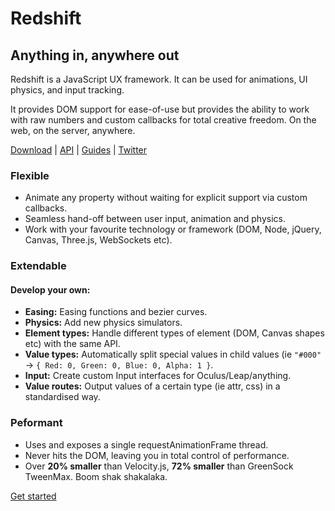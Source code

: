 # Redshift

## Anything in, anywhere out

Redshift is a JavaScript UX framework. It can be used for animations, UI physics, and input tracking.

It provides DOM support for ease-of-use but provides the ability to work with raw numbers and custom callbacks for total creative freedom. On the web, on the server, anywhere.

[Download](http://redshiftjs.com/download) | [API](http://redshiftjs.com/api) | [Guides](http://redshiftjs.com/guides/get-started) | [Twitter](http://twitter.com/redshiftjs)

### Flexible
* Animate any property without waiting for explicit support via custom callbacks.
* Seamless hand-off between user input, animation and physics.
* Work with your favourite technology or framework (DOM, Node, jQuery, Canvas, Three.js, WebSockets etc).

### Extendable
#### Develop your own:
* **Easing:** Easing functions and bezier curves.
* **Physics:** Add new physics simulators.
* **Element types:** Handle different types of element (DOM, Canvas shapes etc) with the same API.
* **Value types:** Automatically split special values in child values (ie `"#000"` -> `{ Red: 0, Green: 0, Blue: 0, Alpha: 1 }`.
* **Input:** Create custom Input interfaces for Oculus/Leap/anything.
* **Value routes:** Output values of a certain type (ie attr, css) in a standardised way.

### Peformant
* Uses and exposes a single requestAnimationFrame thread.
* Never hits the DOM, leaving you in total control of performance.
* Over **20% smaller** than Velocity.js, **72% smaller** than GreenSock TweenMax. Boom shak shakalaka.


[Get started](http://redshiftjs.com/guides/get-started)
